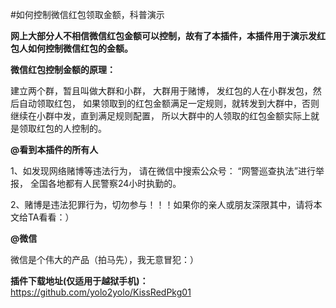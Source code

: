 #如何控制微信红包领取金额，科普演示

**网上大部分人不相信微信红包金额可以控制，故有了本插件，本插件用于演示发红包人如何控制微信红包的金额。**

**微信红包控制金额的原理：**

建立两个群，暂且叫做大群和小群， 大群用于赌博， 发红包的人在小群发包，然后自动领取红包， 如果领取到的红包金额满足一定规则，就转发到大群中，否则继续在小群中发，直到满足规则配置， 所以大群中的人领取的红包金额实际上就是领取红包的人控制的。

**@看到本插件的所有人**

1、如发现网络赌博等违法行为， 请在微信中搜索公众号： “网警巡查执法”进行举报， 全国各地都有人民警察24小时执勤的。

2、赌博是违法犯罪行为，切勿参与！！！如果你的亲人或朋友深限其中，请将本文给TA看看：）


**@微信**

微信是个伟大的产品（拍马先），我无意冒犯：）


**插件下载地址(仅适用于越狱手机)：**
https://github.com/yolo2yolo/KissRedPkg01
